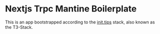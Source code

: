 # Nextjs Trpc Mantine Boilerplate

This is an app bootstrapped according to the [init.tips](https://init.tips) stack, also known as the T3-Stack.
